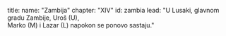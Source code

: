 title: 
    name: "Zambija"
    chapter: "XIV"
id: zambia
lead: "U Lusaki, glavnom gradu Zambije, Uroš (U),<br>Marko (M) i Lazar (L) napokon se ponovo sastaju."